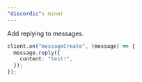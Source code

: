 ```yaml
---
"discordic": minor
---
```


Add replying to messages.

```ts
client.on("messageCreate", (message) => {
  message.reply({
    content: "test!",
  });
});
```
